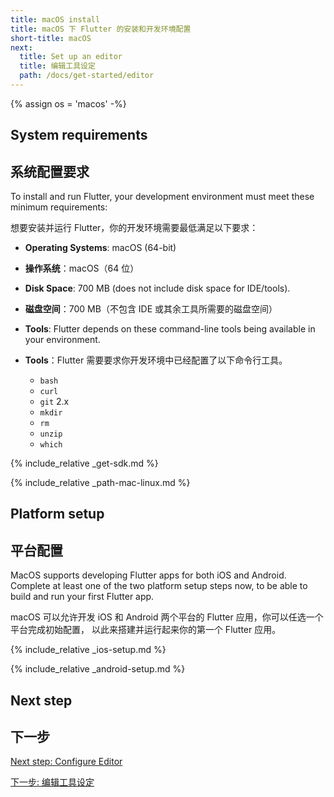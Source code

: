 ```yaml
---
title: macOS install
title: macOS 下 Flutter 的安装和开发环境配置
short-title: macOS
next:
  title: Set up an editor
  title: 编辑工具设定
  path: /docs/get-started/editor
---
```


{% assign os = 'macos' -%}

## System requirements

## 系统配置要求


To install and run Flutter, your development environment must meet these minimum requirements:

想要安装并运行 Flutter，你的开发环境需要最低满足以下要求：

- **Operating Systems**: macOS (64-bit)

- **操作系统**：macOS（64 位）

- **Disk Space**: 700 MB (does not include disk space for IDE/tools).

- **磁盘空间**：700 MB（不包含 IDE 或其余工具所需要的磁盘空间） 

- **Tools**: Flutter depends on these command-line tools being available in your environment.

- **Tools**：Flutter 需要要求你开发环境中已经配置了以下命令行工具。

  - `bash`
  - `curl`
  - `git` 2.x
  - `mkdir`
  - `rm`
  - `unzip`
  - `which`

{% include_relative _get-sdk.md %}

{% include_relative _path-mac-linux.md %}

## Platform setup

## 平台配置


MacOS supports developing Flutter apps for both iOS and Android. Complete at
least one of the two platform setup steps now, to be able to build and run your
first Flutter app.

macOS 可以允许开发 iOS 和 Android 两个平台的 Flutter 应用，你可以任选一个平台完成初始配置，
以此来搭建并运行起来你的第一个 Flutter 应用。

{% include_relative _ios-setup.md %}

{% include_relative _android-setup.md %}

## Next step

## 下一步


[Next step: Configure Editor](/docs/get-started/editor)

[下一步: 编辑工具设定](/docs/get-started/editor)
